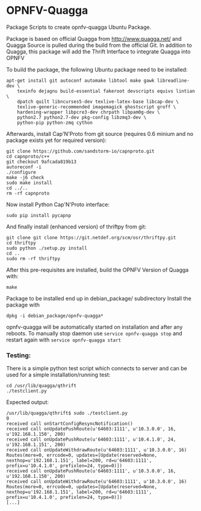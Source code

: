 OPNFV-Quagga
============

Package Scripts to create opnfv-quagga Ubuntu Package.

Package is based on official Quagga from http://www.quagga.net/
and Quagga Source is pulled during the build from the official
Git.
In addition to Quagga, this package will add the Thrift Interface
to integrate Quagga into OPNFV

To build the package, the following Ubuntu package need to be installed:

    apt-get install git autoconf automake libtool make gawk libreadline-dev \
        texinfo dejagnu build-essential fakeroot devscripts equivs lintian \
        dpatch quilt libncurses5-dev texlive-latex-base libcap-dev \
        texlive-generic-recommended imagemagick ghostscript groff \
        hardening-wrapper libpcre3-dev chrpath libpam0g-dev \
        python2.7 python2.7-dev pkg-config libzmq3-dev \
        python-pip python-zmq cython

Afterwards, install Cap'N'Proto from git source (requires 0.6 minium
and no package exists yet for required version):

    git clone https://github.com/sandstorm-io/capnproto.git
    cd capnproto/c++
    git checkout 9afcada819b13
    autoreconf -i
    ./configure
    make -j6 check
    sudo make install
    cd ../..
    rm -rf capnproto

Now install Python Cap'N'Proto interface:

    sudo pip install pycapnp

And finally install (enhanced version) of thriftpy from git:

    git clone git clone https://git.netdef.org/scm/osr/thriftpy.git
    cd thriftpy
    sudo python ./setup.py install
    cd ..
    sudo rm -rf thriftpy

After this pre-requisites are installed, build the OPNFV Version of Quagga
with:

    make

Package to be installed end up in debian_package/ subdirectory
Install the package with

    dpkg -i debian_package/opnfv-quagga*

opnfv-quagga will be automatically started on installation and after any
reboots. To manually stop daemon use `service opnfv-quagga stop` and restart
again with `service opnfv-quagga start`

### Testing:
There is a simple python test script which connects to server and can be
used for a simple installation/running test:

    cd /usr/lib/quagga/qthrift
    ./testclient.py

Expected output:

    /usr/lib/quagga/qthrift$ sudo ./testclient.py 
    0
    received call onStartConfigResyncNotification()
    received call onUpdatePushRoute(u'64603:1111', u'10.3.0.0', 16, u'192.168.1.150', 200)
    received call onUpdatePushRoute(u'64603:1111', u'10.4.1.0', 24, u'192.168.1.151', 200)
    received call onUpdateWithdrawRoute(u'64603:1111', u'10.3.0.0', 16)
    Routes(more=0, errcode=0, updates=[Update(reserved=None, nexthop=u'192.168.1.151', label=200, rd=u'64603:1111', prefix=u'10.4.1.0', prefixlen=24, type=0)])
    received call onUpdatePushRoute(u'64603:1111', u'10.3.0.0', 16, u'192.168.1.150', 200)
    received call onUpdateWithdrawRoute(u'64603:1111', u'10.3.0.0', 16)
    Routes(more=0, errcode=0, updates=[Update(reserved=None, nexthop=u'192.168.1.151', label=200, rd=u'64603:1111', prefix=u'10.4.1.0', prefixlen=24, type=0)])
    [...]

